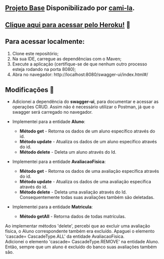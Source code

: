 ## [Projeto Base](https://github.com/cami-la/academia-digital) Disponibilizado por [cami-la](https://www.linkedin.com/in/cami-la/ "cami-la").
## [Clique aqui para acessar pelo Heroku!](https://academia-digital-wes.herokuapp.com/swagger-ui/index.html#/) 🚀

## Para acessar localmente:
1. Clone este repositório;
2. Na sua IDE, carregue as dependências com o Maven;
3. Execute a aplicação (certifique-se de que nenhum outro processo esteja rodando na porta 8080);
4. Abra no navegador: http://localhost:8080/swagger-ui/index.html#/

## Modificações 📝
- Adicionei a dependência do **swagger-ui**, para documentar e acessar as operações CRUD. Assim não é necessário utilizar o Postman, já que o swagger será carregado no navegador.

- Implementei para a entidade **Aluno**:
  - **Método get** - Retorna os dados de um aluno específico através do id.
  - **Método update** - Atualiza os dados de um aluno específico através do id.
  - **Método delete** - Deleta um aluno através do Id.

- Implementei para a entidade **AvaliacaoFisica**:
  - **Método get** - Retorna os dados de uma avaliação específica através do id.
  - **Método update** - Atualiza os dados de uma avaliação específica através do id.
  - **Método delete** - Deleta uma avaliação através do Id. Consequentemente todas suas avaliações também são deletadas.

- Implementei para a entidade **Matricula**:
  - **Método getAll** - Retorna dados de todas matrículas.

Ao implementar métodos 'delete', percebi que ao excluir uma avaliação física, o Aluno correspondente também era excluído.
Apaguei o elemento 'cascade= CascadeType.ALL' da entidade AvaliacaoFisica.  
Adicionei o elemento 'cascade= CascadeType.REMOVE' na entidade Aluno.
Então, sempre que um aluno é excluído do banco suas avaliações também são.



